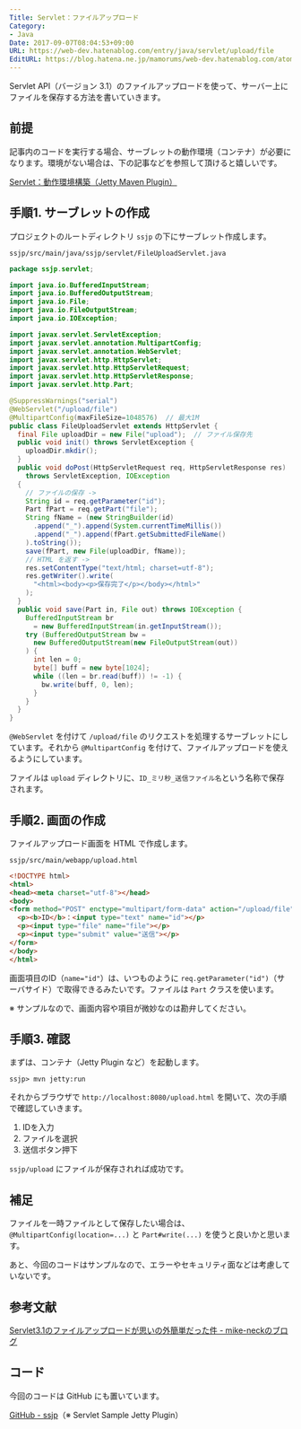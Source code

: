 ```yaml
---
Title: Servlet：ファイルアップロード
Category:
- Java
Date: 2017-09-07T08:04:53+09:00
URL: https://web-dev.hatenablog.com/entry/java/servlet/upload/file
EditURL: https://blog.hatena.ne.jp/mamorums/web-dev.hatenablog.com/atom/entry/8599973812295702900
---
```


Servlet API（バージョン 3.1）のファイルアップロードを使って、サーバー上にファイルを保存する方法を書いていきます。


## 前提
記事内のコードを実行する場合、サーブレットの動作環境（コンテナ）が必要になります。環境がない場合は、下の記事などを参照して頂けると嬉しいです。

[Servlet：動作環境構築（Jetty Maven Plugin）](/entry/java/servlet/env/jetty-maven-plugin)


## 手順1. サーブレットの作成
プロジェクトのルートディレクトリ `ssjp` の下にサーブレット作成します。

`ssjp/src/main/java/ssjp/servlet/FileUploadServlet.java`

```java
package ssjp.servlet;

import java.io.BufferedInputStream;
import java.io.BufferedOutputStream;
import java.io.File;
import java.io.FileOutputStream;
import java.io.IOException;

import javax.servlet.ServletException;
import javax.servlet.annotation.MultipartConfig;
import javax.servlet.annotation.WebServlet;
import javax.servlet.http.HttpServlet;
import javax.servlet.http.HttpServletRequest;
import javax.servlet.http.HttpServletResponse;
import javax.servlet.http.Part;

@SuppressWarnings("serial")
@WebServlet("/upload/file")
@MultipartConfig(maxFileSize=1048576)  // 最大1M
public class FileUploadServlet extends HttpServlet {
  final File uploadDir = new File("upload");  // ファイル保存先
  public void init() throws ServletException {
    uploadDir.mkdir();
  }
  public void doPost(HttpServletRequest req, HttpServletResponse res)
    throws ServletException, IOException
  {
    // ファイルの保存 ->
    String id = req.getParameter("id");
    Part fPart = req.getPart("file");
    String fName = (new StringBuilder(id)
      .append("_").append(System.currentTimeMillis())
      .append("_").append(fPart.getSubmittedFileName()
    ).toString());
    save(fPart, new File(uploadDir, fName));
    // HTML を返す ->
    res.setContentType("text/html; charset=utf-8");
    res.getWriter().write(
      "<html><body><p>保存完了</p></body></html>"
    );
  }
  public void save(Part in, File out) throws IOException {
    BufferedInputStream br
      = new BufferedInputStream(in.getInputStream());
    try (BufferedOutputStream bw =
      new BufferedOutputStream(new FileOutputStream(out))
    ) {
      int len = 0;
      byte[] buff = new byte[1024];
      while ((len = br.read(buff)) != -1) {
        bw.write(buff, 0, len);
      }
    }
  }
}
```

`@WebServlet` を付けて `/upload/file` のリクエストを処理するサーブレットにしています。それから `@MultipartConfig` を付けて、ファイルアップロードを使えるようにしています。

ファイルは `upload` ディレクトリに、`ID_ミリ秒_送信ファイル名`という名称で保存されます。


## 手順2. 画面の作成
ファイルアップロード画面を HTML で作成します。

`ssjp/src/main/webapp/upload.html`

```html
<!DOCTYPE html>
<html>
<head><meta charset="utf-8"></head>
<body>
<form method="POST" enctype="multipart/form-data" action="/upload/file">
  <p><b>ID</b>：<input type="text" name="id"></p>
  <p><input type="file" name="file"></p>
  <p><input type="submit" value="送信"></p>
</form>
</body>
</html>
```

画面項目のID（`name="id"`）は、いつものように `req.getParameter("id")`（サーバサイド）で取得できるみたいです。ファイルは `Part` クラスを使います。

※ サンプルなので、画面内容や項目が微妙なのは勘弁してください。


## 手順3. 確認
まずは、コンテナ（Jetty Plugin など）を起動します。

```
ssjp> mvn jetty:run
```

それからブラウザで `http://localhost:8080/upload.html` を開いて、次の手順で確認していきます。

1. IDを入力
2. ファイルを選択
3. 送信ボタン押下

`ssjp/upload` にファイルが保存されれば成功です。


## 補足
ファイルを一時ファイルとして保存したい場合は、`@MultipartConfig(location=...)` と `Part#write(...)` を使うと良いかと思います。

あと、今回のコードはサンプルなので、エラーやセキュリティ面などは考慮していないです。


## 参考文献
[Servlet3.1のファイルアップロードが思いの外簡単だった件 - mike-neckのブログ](http://mike-neck.hatenadiary.com/entry/2014/10/30/144902)


## コード
今回のコードは GitHub にも置いています。

[GitHub - ssjp](https://github.com/mamorum/blog/tree/master/code/servlet/ssjp)（※ Servlet Sample Jetty Plugin）

